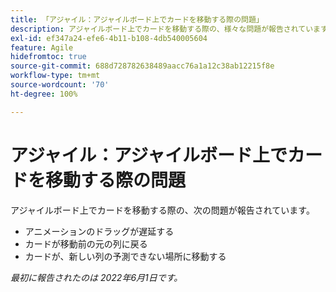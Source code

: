 ```yaml
---
title: 「アジャイル：アジャイルボード上でカードを移動する際の問題」
description: アジャイルボード上でカードを移動する際の、様々な問題が報告されています。
exl-id: ef347a24-efe6-4b11-b108-4db540005604
feature: Agile
hidefromtoc: true
source-git-commit: 688d728782638489aacc76a1a12c38ab12215f8e
workflow-type: tm+mt
source-wordcount: '70'
ht-degree: 100%

---
```


# アジャイル：アジャイルボード上でカードを移動する際の問題

<!--Valid issue, won't fix-->

アジャイルボード上でカードを移動する際の、次の問題が報告されています。

* アニメーションのドラッグが遅延する
* カードが移動前の元の列に戻る
* カードが、新しい列の予測できない場所に移動する

_最初に報告されたのは 2022年6月1日です。_
